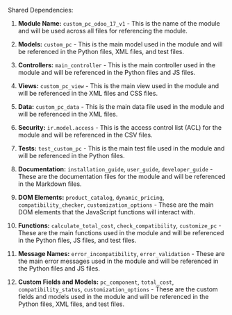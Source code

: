 Shared Dependencies:

1. **Module Name:** `custom_pc_odoo_17_v1` - This is the name of the module and will be used across all files for referencing the module.

2. **Models:** `custom_pc` - This is the main model used in the module and will be referenced in the Python files, XML files, and test files.

3. **Controllers:** `main_controller` - This is the main controller used in the module and will be referenced in the Python files and JS files.

4. **Views:** `custom_pc_view` - This is the main view used in the module and will be referenced in the XML files and CSS files.

5. **Data:** `custom_pc_data` - This is the main data file used in the module and will be referenced in the XML files.

6. **Security:** `ir.model.access` - This is the access control list (ACL) for the module and will be referenced in the CSV files.

7. **Tests:** `test_custom_pc` - This is the main test file used in the module and will be referenced in the Python files.

8. **Documentation:** `installation_guide`, `user_guide`, `developer_guide` - These are the documentation files for the module and will be referenced in the Markdown files.

9. **DOM Elements:** `product_catalog`, `dynamic_pricing`, `compatibility_checker`, `customization_options` - These are the main DOM elements that the JavaScript functions will interact with.

10. **Functions:** `calculate_total_cost`, `check_compatibility`, `customize_pc` - These are the main functions used in the module and will be referenced in the Python files, JS files, and test files.

11. **Message Names:** `error_incompatibility`, `error_validation` - These are the main error messages used in the module and will be referenced in the Python files and JS files.

12. **Custom Fields and Models:** `pc_component`, `total_cost`, `compatibility_status`, `customization_options` - These are the custom fields and models used in the module and will be referenced in the Python files, XML files, and test files.